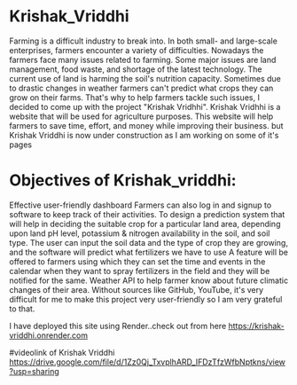 # Krishak_Vriddhi

Farming is a difficult industry to break into. In both small- and large-scale enterprises, farmers encounter a variety of difficulties. Nowadays the farmers face many issues related to farming. Some major issues are land management, food waste, and shortage of the latest technology. The current use of land is harming the soil's nutrition capacity. Sometimes due to drastic changes in weather farmers can't predict what crops they can grow on their farms. That's why to help farmers tackle such issues, I decided to come up with the project "Krishak Vridhhi". Krishak Vridhhi is a website that will be used for agriculture purposes. This website will help farmers to save time, effort, and money while improving their business. but Krishak Vriddhi is now under construction as I am working on some of it's pages
# Objectives of Krishak_vriddhi:
Effective user-friendly dashboard Farmers can also log in and signup to software to keep track of their activities. To design a prediction system that will help in deciding the suitable crop for a particular land area, depending upon land pH level, potassium & nitrogen availability in the soil, and soil type. The user can input the soil data and the type of crop they are growing, and the software will predict what fertilizers we have to use A feature will be offered to farmers using which they can set the time and events in the calendar when they want to spray fertilizers in the field and they will be notified for the same. Weather API to help farmer know about future climatic changes of their area. Without sources like GitHub, YouTube, it's very difficult for me to make this project very user-friendly so I am very grateful to that.

I have deployed this site using Render..check out from here
https://krishak-vriddhi.onrender.com

#videolink of Krishak Vriddhi
https://drive.google.com/file/d/1Zz0Qj_TxvplhARD_IFDzTfzWfbNptkns/view?usp=sharing

